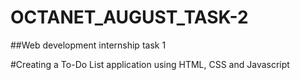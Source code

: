 # OCTANET_AUGUST_TASK-2

##Web development internship task 1

#Creating a To-Do List application using HTML, CSS and Javascript
